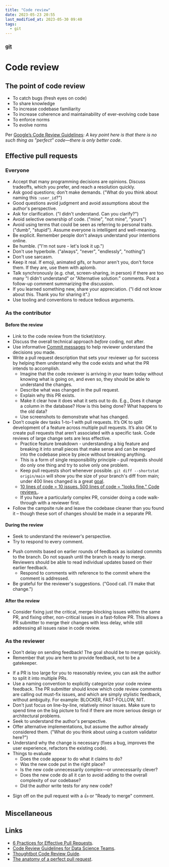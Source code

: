 ```yaml
---
title: "Code review"
date: 2023-05-23 20:55
last_modified_at: 2023-05-30 09:40
tags:
  - git
---
```


### [git](git.md)

# Code review

## The point of code review

* To catch bugs (fresh eyes on code)
* To share knowledge
* To increase codebase familiarity
* To increase coherence and maintainability of ever-evolving code base
* To enforce norms
* To evolve norms

Per [Google’s Code Review Guidelines](https://google.github.io/eng-practices/review/reviewer/standard.html): _A key point here is that there is no such thing as "perfect" code—there is only better code_.

## Effective pull requests

### Everyone

-   Accept that many programming decisions are opinions. Discuss tradeoffs, which you prefer, and reach a resolution quickly.
-   Ask good questions; don't make demands. ("What do you think about naming this `:user_id`?")
-   Good questions avoid judgment and avoid assumptions about the author's perspective.
-   Ask for clarification. ("I didn't understand. Can you clarify?")
-   Avoid selective ownership of code. ("mine", "not mine", "yours")
-   Avoid using terms that could be seen as referring to personal traits. ("dumb", "stupid"). Assume everyone is intelligent and well-meaning.
-   Be explicit. Remember people don't always understand your intentions online.
-   Be humble. ("I'm not sure - let's look it up.")
-   Don't use hyperbole. ("always", "never", "endlessly", "nothing")
-   Don't use sarcasm.
-   Keep it real. If emoji, animated gifs, or humor aren't you, don't force them. If they are, use them with aplomb.
-   Talk synchronously (e.g. chat, screen-sharing, in person) if there are too many "I didn't understand" or "Alternative solution:" comments. Post a follow-up comment summarizing the discussion.
-   If you learned something new, share your appreciation. ("I did not know about this. Thank you for sharing it".)
- Use tooling and conventions to reduce tedious arguments. 

### As the contributor

#### Before the review

* Link to the code review from the ticket/story.
* Discuss the overall technical approach *before* coding, not after. 
* Use informative [Commit messages](Commit%20messages.md) to help reviewer understand the decisions you made.
* Write a pull request description that sets your reviewer up for success by helping them understand why the code exists and what the PR intends to accomplish.
	* Imagine that the code reviewer is arriving in your team today without knowing what is going on, and even so, they should be able to understand the changes.
	* Describe what was changed in the pull request.
	* Explain why this PR exists.
	* Make it clear how it does what it sets out to do. E.g., Does it change a column in the database? How is this being done? What happens to the old data?
	* Use screenshots to demonstrate what has changed.
* Don’t couple dev tasks 1-to-1 with pull requests. It’s OK to split development of a feature across multiple pull requests. It’s also OK to create pull requests that aren’t associated with a specific task. Code reviews of large change sets are less effective.
	* Practice feature breakdown - understanding a big feature and breaking it into small pieces that make sense and can be merged into the codebase piece by piece without breaking anything.
	* This is a form of single responsibility principle – pull requests should do only one thing and try to solve only one problem.
	* Keep pull requests short whenever possible. `git diff --shortstat origin/main` will show you the size of your branch's diff from main; under 400 lines changed is a great [goal](https://smartbear.com/learn/code-review/best-practices-for-peer-code-review/).
	* [10 lines of code = 10 issues. 500 lines of code = "looks fine." Code reviews.](https://twitter.com/iamdevloper/status/397664295875805184).
	* If you have a particularly complex PR, consider doing a code walk-through with a reviewer first.
*  Follow the campsite rule and leave the codebase cleaner than you found it – though these sort of changes should be made in a separate PR.

#### During the review

-  Seek to understand the reviewer's perspective.
-  Try to respond to every comment.
*   Push commits based on earlier rounds of feedback as isolated commits to the branch. Do not squash until the branch is ready to merge. Reviewers should be able to read individual updates based on their earlier feedback.
	* Respond to comments with reference to the commit where the comment is addressed.
*   Be grateful for the reviewer's suggestions. ("Good call. I'll make that change.")

#### After the review

* Consider fixing just the critical, merge-blocking issues within the same PR, and fixing other, non-critical issues in a fast-follow PR. This allows a PR submitter to merge their changes with less delay, while still addressing all issues raise in code review.

### As the reviewer

- Don't delay on sending feedback! The goal should be to merge quickly.
-   Remember that you are here to provide feedback, not to be a gatekeeper.
* If a PR is too large for you to reasonably review, you can ask the author to split it into multiple PRs.
* Use a naming convention to explicitly categorize your code review feedback. The PR submitter should know which code review comments are calling out must-fix issues, and which are simply stylistic feedback, without ambiguity. For example: BLOCKER, FAST-FOLLOW, NIT.
* Don't just focus on line-by-line, relatively minor issues. Make sure to spend time on the big picture to find if there are more serious design or architectural problems.
*   Seek to understand the author's perspective.
* Offer alternative implementations, but assume the author already considered them. ("What do you think about using a custom validator here?")
* Understand why the change is necessary (fixes a bug, improves the user experience, refactors the existing code).
* Things to evaluate
	* Does the code appear to do what it claims to do?
	* Was the new code put in the right place?
	* Is the new code unnecessarily complex—or unnecessarily clever?
	* Does the new code do all it can to avoid adding to the overall complexity of our codebase?
	* Did the author write tests for any new code?
-   Sign off on the pull request with a 👍 or "Ready to merge" comment.

## Miscellaneous

## Links

* [6 Practices for Effective Pull Requests](https://blog.thepete.net/blog/2019/05/10/6-practices-for-effective-pull-requests/).
* [Code Review Guidelines for Data Science Teams](https://tdhopper.com/blog/code-review-guidelines).
* [Thoughtbot Code Review Guide](https://github.com/thoughtbot/guides/tree/main/code-review).
* [The anatomy of a perfect pull request](https://hugooodias.medium.com/the-anatomy-of-a-perfect-pull-request-567382bb6067).
